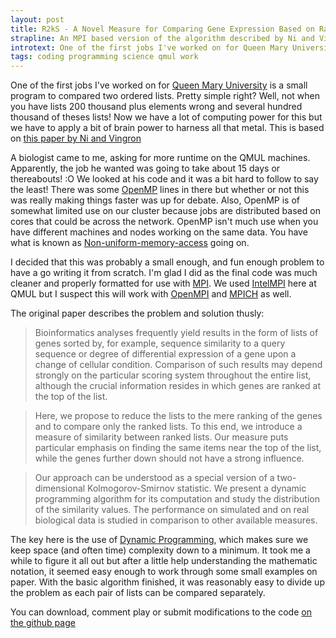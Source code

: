 ```yaml
---
layout: post
title: R2kS - A Novel Measure for Comparing Gene Expression Based on Ranked Gene Lists
strapline: An MPI based version of the algorithm described by Ni and Vingron, using dynamic programming to compute the Kolmogorov-Smirnov statistic.
introtext: One of the first jobs I've worked on for Queen Mary University is a small program to compared two ordered lists. Pretty simple right? Well, not when you have lists 200 thousand plus elements wrong and several hundred thousand of theses lists! Now we have a lot of computing power for this but we have to apply a bit of brain power to harness all that metal.
tags: coding programming science qmul work
---
```


One of the first jobs I've worked on for [Queen Mary University](http://www.qmul.ac.uk) is a small program to compared two ordered lists. Pretty simple right? Well, not when you have lists 200 thousand plus elements wrong and several hundred thousand of theses lists! Now we have a lot of computing power for this but we have to apply a bit of brain power to harness all that metal. This is based on [this paper by Ni and Vingron](http://pubman.mpdl.mpg.de/pubman/item/escidoc:1702988/component/escidoc:1711821/Ni.pdf)

A biologist came to me, asking for more runtime on the QMUL machines. Apparently, the job he wanted was going to take about 15 days or thereabouts! :O We looked at his code and it was a bit hard to follow to say the least! There was some [OpenMP](http://openmp.org/wp/) lines in there but whether or not this was really making things faster was up for debate. Also, OpenMP is of somewhat limited use on our cluster because jobs are distributed based on cores that could be across the network. OpenMP isn't much use when you have different machines and nodes working on the same data. You have what is known as [Non-uniform-memory-access](https://en.wikipedia.org/wiki/Non-uniform_memory_access) going on.

I decided that this was probably a small enough, and fun enough problem to have a go writing it from scratch. I'm glad I did as the final code was much cleaner and properly formatted for use with [MPI](https://en.wikipedia.org/wiki/Message_Passing_Interface). We used [IntelMPI](https://software.intel.com/en-us/intel-mpi-library/) here at QMUL but I suspect this will work with [OpenMPI](http://www.open-mpi.org) and [MPICH](http://www.mpich.org) as well.

The original paper describes the problem and solution thusly:

>Bioinformatics analyses frequently yield results in the form of lists of genes sorted by, for example, sequence similarity to a query sequence or degree of differential expression of a gene upon a change of cellular condition. Comparison of such results may depend strongly on the particular scoring system throughout the entire list, although the crucial information resides in which genes are ranked at the top of the list. 

> Here, we propose to reduce the lists to the mere ranking of the genes and to compare only the ranked lists. To this end, we introduce a measure of similarity between ranked lists. Our measure puts particular emphasis on finding the same items near the top of the list, while the genes further down should not have a strong influence. 

>Our approach can be understood as a special version of a two-dimensional Kolmogorov-Smirnov statistic. We present a dynamic programming algorithm for its computation and study the distribution of the similarity values. The performance on simulated and on real biological data is studied in comparison to other available measures.

The key here is the use of [Dynamic Programming](https://en.wikipedia.org/wiki/Dynamic_programming), which makes sure we keep space (and often time) complexity down to a minimum. It took me a while to figure it all out but after a little help understanding the mathematic notation, it seemed easy enough to work through some small examples on paper. With the basic algorithm finished, it was reasonably easy to divide up the problem as each pair of lists can be compared separately.

You can download, comment play or submit modifications to the code [on the github page](https://github.com/OniDaito/r2ks)


